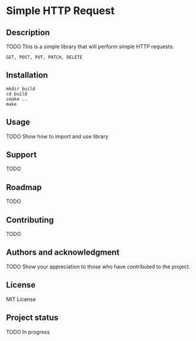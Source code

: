 # Simple HTTP Request

## Description
TODO
This is a simple library that will perform simple HTTP requests:

```
GET, POST, PUT, PATCH, DELETE
```

## Installation
```
mkdir build
cd build
cmake ..
make
```

## Usage
TODO
Show how to import and use library

## Support
TODO

## Roadmap
TODO

## Contributing
TODO

## Authors and acknowledgment
TODO
Show your appreciation to those who have contributed to the project.

## License
MIT License

## Project status
TODO
In progress
